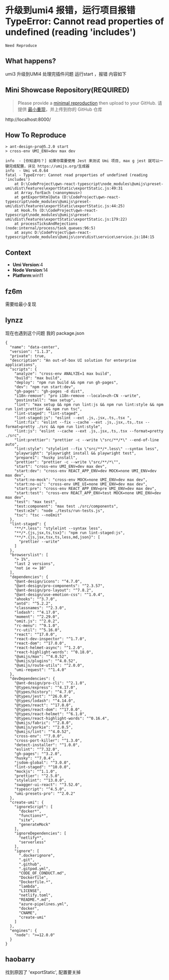 # 升级到umi4 报错，运行项目报错 TypeError: Cannot read properties of undefined (reading 'includes')

`Need Reproduce`

<!--
感谢您向我们反馈问题，为了高效的解决问题，我们期望你能提供以下信息：
-->

## What happens?

<!-- A clear and concise description of what the bug is. -->
<!-- 清晰的描述下遇到的问题。-->

umi3 升级到UMI4 处理完插件问题 运行start ，报错 内容如下

## Mini Showcase Repository(REQUIRED)

> Please provide a [minimal reproduction](https://stackoverflow.com/help/minimal-reproducible-example) then upload to your GitHub. 请提供 [最小重现](https://stackoverflow.com/help/minimal-reproducible-example)，并上传到你的 GitHub 仓库

http://localhost:8000/

<!-- 为节约大家的时间，无复现步骤的 ISSUE 会被关闭，提供之后再 REOPEN -->
<!-- YOUR_REPOSITORY_URL on github or stackbliz -->

## How To Reproduce

```
> ant-design-pro@5.2.0 start
> cross-env UMI_ENV=dev max dev

info  - [你知道吗？] 如果你需要使用 Jest 来测试 Umi 项目, max g jest 就可以一键完成配置，详见 https://umijs.org/生成器
info  - Umi v4.0.64
fatal - TypeError: Cannot read properties of undefined (reading 'includes')
    at D:\CodeProject\qwn-react-typescript\node_modules\@umijs\preset-umi\dist\features\exportStatic\exportStatic.js:49:31
    at Array.forEach (<anonymous>)
    at getExportHtmlData (D:\CodeProject\qwn-react-typescript\node_modules\@umijs\preset-umi\dist\features\exportStatic\exportStatic.js:44:25)
    at Hook.fn (D:\CodeProject\qwn-react-typescript\node_modules\@umijs\preset-umi\dist\features\exportStatic\exportStatic.js:179:22)
    at processTicksAndRejections (node:internal/process/task_queues:96:5)
    at async D:\CodeProject\qwn-react-typescript\node_modules\@umijs\core\dist\service\service.js:184:15
```

<!-- 请提供复现链接/步骤，错误日志以及相关配置 -->

## Context

- **Umi Version**:4
- **Node Version**:14
- **Platform**:win11

## fz6m

需要给最小复现

## lynzz

现在也遇到这个问题
我的 package.json

```
{
  "name": "data-center",
  "version": "1.1.3",
  "private": true,
  "description": "An out-of-box UI solution for enterprise applications",
  "scripts": {
    "analyze": "cross-env ANALYZE=1 max build",
    "build": "max build",
    "deploy": "npm run build && npm run gh-pages",
    "dev": "npm run start:dev",
    "gh-pages": "gh-pages -d dist",
    "i18n-remove": "pro i18n-remove --locale=zh-CN --write",
    "postinstall": "max setup",
    "lint": "max setup && npm run lint:js && npm run lint:style && npm run lint:prettier && npm run tsc",
    "lint-staged": "lint-staged",
    "lint-staged:js": "eslint --ext .js,.jsx,.ts,.tsx ",
    "lint:fix": "eslint --fix --cache --ext .js,.jsx,.ts,.tsx --format=pretty ./src && npm run lint:style",
    "lint:js": "eslint --cache --ext .js,.jsx,.ts,.tsx --format=pretty ./src",
    "lint:prettier": "prettier -c --write \"src/**/*\" --end-of-line auto",
    "lint:style": "stylelint --fix \"src/**/*.less\" --syntax less",
    "playwright": "playwright install && playwright test",
    "prepare1": "husky install",
    "prettier": "prettier -c --write \"src/**/*\"",
    "start": "cross-env UMI_ENV=dev max dev",
    "start:dev": "cross-env REACT_APP_ENV=dev MOCK=none UMI_ENV=dev max dev",
    "start:no-mock": "cross-env MOCK=none UMI_ENV=dev max dev",
    "start:no-ui": "cross-env UMI_UI=none UMI_ENV=dev max dev",
    "start:pre": "cross-env REACT_APP_ENV=pre UMI_ENV=dev max dev",
    "start:test": "cross-env REACT_APP_ENV=test MOCK=none UMI_ENV=dev max dev",
    "test": "max test",
    "test:component": "max test ./src/components",
    "test:e2e": "node ./tests/run-tests.js",
    "tsc": "tsc --noEmit"
  },
  "lint-staged": {
    "**/*.less": "stylelint --syntax less",
    "**/*.{js,jsx,ts,tsx}": "npm run lint-staged:js",
    "**/*.{js,jsx,tsx,ts,less,md,json}": [
      "prettier --write"
    ]
  },
  "browserslist": [
    "> 1%",
    "last 2 versions",
    "not ie <= 10"
  ],
  "dependencies": {
    "@ant-design/icons": "^4.7.0",
    "@ant-design/pro-components": "^2.3.57",
    "@ant-design/pro-layout": "^7.8.2",
    "@ant-design/use-emotion-css": "^1.0.4",
    "ahooks": "^3.7.0",
    "antd": "^5.2.2",
    "classnames": "^2.3.0",
    "lodash": "^4.17.0",
    "moment": "^2.29.0",
    "omit.js": "^2.0.2",
    "rc-menu": "^9.1.0",
    "rc-util": "^5.16.0",
    "react": "^17.0.0",
    "react-dev-inspector": "^1.7.0",
    "react-dom": "^17.0.0",
    "react-helmet-async": "^1.2.0",
    "react-highlight-words": "^0.18.0",
    "@umijs/max": "^4.0.52",
    "@umijs/plugins": "^4.0.52",
    "@umijs/route-utils": "^2.0.0",
    "umi-request": "^1.4.0"
  },
  "devDependencies": {
    "@ant-design/pro-cli": "^2.1.0",
    "@types/express": "^4.17.0",
    "@types/history": "^4.7.0",
    "@types/jest": "^26.0.0",
    "@types/lodash": "^4.14.0",
    "@types/react": "^17.0.0",
    "@types/react-dom": "^17.0.0",
    "@types/react-helmet": "^6.1.0",
    "@types/react-highlight-words": "^0.16.4",
    "@umijs/fabric": "^2.8.0",
    "@umijs/yorkie": "^2.0.5",
    "@umijs/lint": "^4.0.52",
    "cross-env": "^7.0.0",
    "cross-port-killer": "^1.3.0",
    "detect-installer": "^1.0.0",
    "eslint": "^7.32.0",
    "gh-pages": "^3.2.0",
    "husky": "^7.0.4",
    "jsdom-global": "^3.0.0",
    "lint-staged": "^10.0.0",
    "mockjs": "^1.1.0",
    "prettier": "^2.5.0",
    "stylelint": "^13.0.0",
    "swagger-ui-react": "^3.52.0",
    "typescript": "^4.5.0",
    "umi-presets-pro": "^2.0.2"
  },
  "create-umi": {
    "ignoreScript": [
      "docker*",
      "functions*",
      "site",
      "generateMock"
    ],
    "ignoreDependencies": [
      "netlify*",
      "serverless"
    ],
    "ignore": [
      ".dockerignore",
      ".git",
      ".github",
      ".gitpod.yml",
      "CODE_OF_CONDUCT.md",
      "Dockerfile",
      "Dockerfile.*",
      "lambda",
      "LICENSE",
      "netlify.toml",
      "README.*.md",
      "azure-pipelines.yml",
      "docker",
      "CNAME",
      "create-umi"
    ]
  },
  "engines": {
    "node": ">=12.0.0"
  }
}

```

## haobarry

找到原因了 'exportStatic', 配置要关掉
